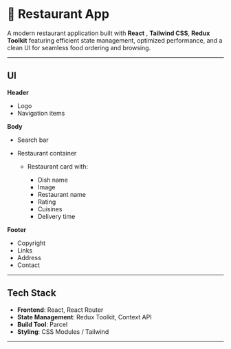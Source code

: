 
# 🍴 Restaurant App

A modern restaurant application built with **React** , **Tailwind CSS**, **Redux Toolkit** featuring efficient state management, optimized performance, and a clean UI for seamless food ordering and browsing.

---

## UI 

**Header**

* Logo
* Navigation items

**Body**

* Search bar
* Restaurant container

  * Restaurant card with:

    * Dish name
    * Image
    * Restaurant name
    * Rating
    * Cuisines
    * Delivery time

**Footer**

* Copyright
* Links
* Address
* Contact

---

## Tech Stack

* **Frontend**: React, React Router
* **State Management**: Redux Toolkit, Context API
* **Build Tool**: Parcel
* **Styling**: CSS Modules / Tailwind 

---


